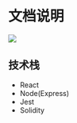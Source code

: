 # 文档说明

![](http://cdn.hackdapp.com/2020-08-05-080349.jpg)

## 技术栈

- React
- Node(Express)
- Jest
- Solidity

